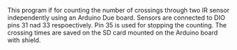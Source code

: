 This program if for counting the number of crossings through two IR sensor independently using an Arduino Due board.
Sensors are connected to DIO pins 31 nad 33 respoectively. Pin 35 is used for stopping the counting.
The crossing times are saved on the SD card mounted on the Arduino board with shield.
